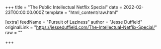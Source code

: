 
+++
title = "The Public Intellectual Netflix Special"
date = 2022-02-23T00:00:00.000Z
template = "html_content/raw.html"

[extra]
feedName = "Pursuit of Laziness"
author = "Jesse Duffield"
originalLink = "https://jesseduffield.com/The-Intellectual-Netflix-Special/"
raw = ""

+++

